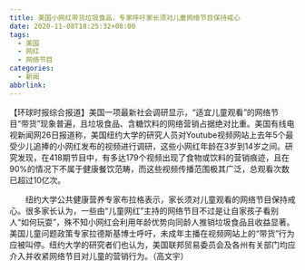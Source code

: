 ```yaml
---
title: 美国小网红带货垃圾食品，专家呼吁家长须对儿童网络节目保持戒心
date: 2020-11-08T18:25:32+08:00
tags:
  - 美国
  - 网红
  - 网络节目
categories:
  - 新闻
abbrlink:
---
```


【环球时报综合报道】美国一项最新社会调研显示，“适宜儿童观看”的网络节目“带货”现象普遍，且垃圾食品、含糖饮料的网络营销占据绝对比重。美国有线电视新闻网26日报道称，美国纽约大学的研究人员对Youtube视频网站上去年5个最受少儿追捧的小网红发布的视频进行调研，这些小网红年龄在3岁到14岁之间。研究发现，在418期节目中，有多达179个视频出现了食物或饮料的营销痕迹，且在90%的情况下不属于健康餐饮范畴，而这些视频传播范围极其广泛，总观看次数已超过10亿次。

　　纽约大学公共健康营养专家布拉格表示，家长须对儿童观看的网络节目保持戒心。很多家长认为，一些由“儿童网红”主持的网络节目不过是让自家孩子看别人“如何玩耍”，殊不知小网红会利用年龄优势向同龄人推销垃圾食品且收益显著。美国儿童问题政策专家拉德斯基博士呼吁，未成年主播在视频网站上的“带货”行为应被叫停。纽约大学的研究者们也认为，美国联邦贸易委员会及各州有关部门均应介入并收紧网络节目对儿童的营销行为。（高文宇）